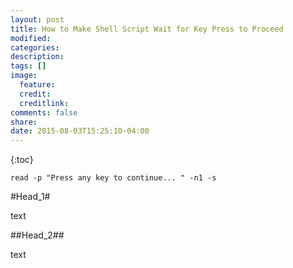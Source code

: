 ```yaml
---
layout: post
title: How to Make Shell Script Wait for Key Press to Proceed
modified:
categories: 
description:
tags: []
image:
  feature:
  credit:
  creditlink:
comments: false
share:
date: 2015-08-03T15:25:10-04:00
---
```


{:toc}

```
read -p "Press any key to continue... " -n1 -s
```

#Head_1#

text

##Head_2##

text